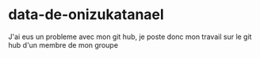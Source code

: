 # data-de-onizukatanael

J'ai eus un probleme avec mon git hub, je poste donc mon travail sur le git hub d'un membre de mon groupe
